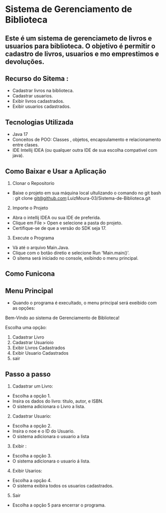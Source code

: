 # Sistema de Gerenciamento de Biblioteca
## Este é um sistema de gerenciameto de livros e usuarios para biblioteca. O objetivo é permitir o cadastro de livros, usuarios e mo emprestimos e devoluções.

## Recurso do Sitema :
* Cadastrar livros na biblioteca.
* Cadastrar usuarios.
* Exibir livros cadastrados.
* Exibir usuarios cadastrados.

## Tecnologias Utilizada
* Java 17
* Conceitos de POO: Classes , objetos, encapsulamento e relacionamento entre clases.
* IDE Intellij IDEA (ou qualquer outra IDE de sua escolha compativel com java).

## Como Baixar e Usar a Aplicação
1. Clonar o Repositorio
* Baixe o projeto em sua máquina local ultulizando o comando no git bash : git clone git@github.com:LuizMoura-03/Sistema-de-Biblioteca.git

2. Importe o Projeto
* Abra o intellij IDEA ou sua IDE de preferida.
* Clique em File > Open e selecione a pasta do projeto.
* Certifique-se de que a versão do SDK seja 17.

3. Execute o Programa 
* Vá até o arquivo Main.Java.
* Clique com o botão diretio e selecione Run 'Main.main()'.
* O sitema será iniciado no console, exibindo o menu principal.

## Como Funicona
## Menu Principal
* Quando o programa é execultado, o menu principal será exeibido com as opções:

Bem-Vindo ao sistema de Gerenciamento de Biblioteca!

Escolha uma opção:
1. Cadastrar Livro
2. Cadastrar Usuarioio
3. Exibir Livros Cadastrados
4. Exibir Usuario Cadastrados
5. sair

## Passo a passo
1. Cadastrar um Livro:
* Escolha a opção 1.
* Insira os dados do livro: titulo, autor, e ISBN.
* O sistema adicionara o Livro a lista.

2. Cadastrar Usuario:
* Escolha a opção 2.
* Insira o noe e o ID do Usuario.
* O sistema adicionara o usuario a lista

3. Exibir :
* Escolha a opção 3.
* O sistema adicionara o usuario á lista.

4. Exibir Usarios:
* Escolha a opção 4.
* O sistema exibira todos os usuarios cadastrados.

5. Sair
* Escolha a opção 5 para encerrar o programa.

